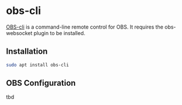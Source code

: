 # obs-cli

[OBS-cli](https://github.com/muesli/obs-cli) is a command-line remote control
for OBS. It requires the obs-websocket plugin to be installed.

## Installation

```sh
sudo apt install obs-cli
```

## OBS Configuration
tbd

